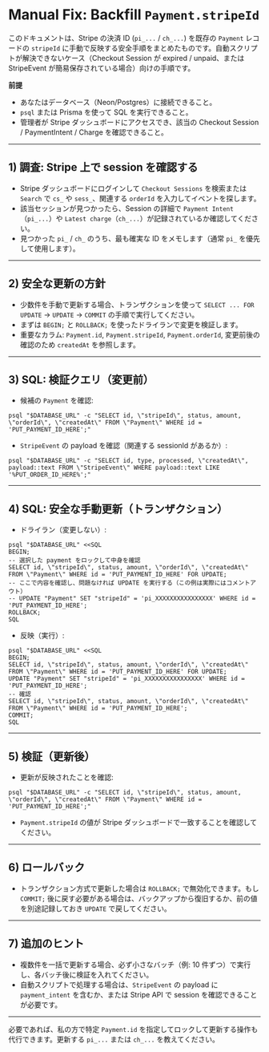 # Manual Fix: Backfill `Payment.stripeId`

このドキュメントは、Stripe の決済 ID (`pi_...` / `ch_...`) を既存の `Payment` レコードの `stripeId` に手動で反映する安全手順をまとめたものです。自動スクリプトが解決できないケース（Checkout Session が expired / unpaid、または StripeEvent が簡易保存されている場合）向けの手順です。

**前提**
- あなたはデータベース（Neon/Postgres）に接続できること。
- `psql` または Prisma を使って SQL を実行できること。
- 管理者が Stripe ダッシュボードにアクセスでき、該当の Checkout Session / PaymentIntent / Charge を確認できること。

---

## 1) 調査: Stripe 上で session を確認する

- Stripe ダッシュボードにログインして `Checkout Sessions` を検索または `Search` で `cs_` や `sess_`、関連する `orderId` を入力してイベントを探します。
- 該当セッションが見つかったら、Session の詳細で `Payment Intent`（`pi_...`）や `Latest charge`（`ch_...`）が記録されているか確認してください。
- 見つかった `pi_` / `ch_` のうち、最も確実な ID をメモします（通常 `pi_` を優先して使用します）。

---

## 2) 安全な更新の方針

- 少数件を手動で更新する場合、トランザクションを使って `SELECT ... FOR UPDATE` → `UPDATE` → `COMMIT` の手順で実行してください。
- まずは `BEGIN;` と `ROLLBACK;` を使ったドライランで変更を検証します。
- 重要なカラム: `Payment.id`, `Payment.stripeId`, `Payment.orderId`, 変更前後の確認のため `createdAt` を参照します。

---

## 3) SQL: 検証クエリ（変更前）

- 候補の `Payment` を確認:

```
psql "$DATABASE_URL" -c "SELECT id, \"stripeId\", status, amount, \"orderId\", \"createdAt\" FROM \"Payment\" WHERE id = 'PUT_PAYMENT_ID_HERE';"
```

- `StripeEvent` の payload を確認（関連する sessionId があるか）:

```
psql "$DATABASE_URL" -c "SELECT id, type, processed, \"createdAt\", payload::text FROM \"StripeEvent\" WHERE payload::text LIKE '%PUT_ORDER_ID_HERE%';"
```

---

## 4) SQL: 安全な手動更新（トランザクション）

- ドライラン（変更しない）:

```
psql "$DATABASE_URL" <<SQL
BEGIN;
-- 選択した payment をロックして中身を確認
SELECT id, \"stripeId\", status, amount, \"orderId\", \"createdAt\" FROM \"Payment\" WHERE id = 'PUT_PAYMENT_ID_HERE' FOR UPDATE;
-- ここで内容を確認し、問題なければ UPDATE を実行する（この例は実際にはコメントアウト）
-- UPDATE "Payment" SET "stripeId" = 'pi_XXXXXXXXXXXXXXXX' WHERE id = 'PUT_PAYMENT_ID_HERE';
ROLLBACK;
SQL
```

- 反映（実行）:

```
psql "$DATABASE_URL" <<SQL
BEGIN;
SELECT id, \"stripeId\", status, amount, \"orderId\", \"createdAt\" FROM \"Payment\" WHERE id = 'PUT_PAYMENT_ID_HERE' FOR UPDATE;
UPDATE "Payment" SET "stripeId" = 'pi_XXXXXXXXXXXXXXXX' WHERE id = 'PUT_PAYMENT_ID_HERE';
-- 確認
SELECT id, \"stripeId\", status, amount, \"orderId\", \"createdAt\" FROM \"Payment\" WHERE id = 'PUT_PAYMENT_ID_HERE';
COMMIT;
SQL
```

---

## 5) 検証（更新後）

- 更新が反映されたことを確認:

```
psql "$DATABASE_URL" -c "SELECT id, \"stripeId\", status, amount, \"orderId\", \"createdAt\" FROM \"Payment\" WHERE id = 'PUT_PAYMENT_ID_HERE';"
```

- `Payment.stripeId` の値が Stripe ダッシュボードで一致することを確認してください。

---

## 6) ロールバック

- トランザクション方式で更新した場合は `ROLLBACK;` で無効化できます。もし `COMMIT;` 後に戻す必要がある場合は、バックアップから復旧するか、前の値を別途記録しておき `UPDATE` で戻してください。

---

## 7) 追加のヒント

- 複数件を一括で更新する場合、必ず小さなバッチ（例: 10 件ずつ）で実行し、各バッチ後に検証を入れてください。
- 自動スクリプトで処理する場合は、`StripeEvent` の payload に `payment_intent` を含むか、または Stripe API で session を確認できることが必要です。

---

必要であれば、私の方で特定 `Payment.id` を指定してロックして更新する操作も代行できます。更新する `pi_...` または `ch_...` を教えてください。
